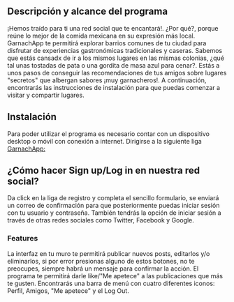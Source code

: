 
 
## Descripción y alcance del programa

¡Hemos traído para ti una red social que te encantará!. ¿Por qué?, porque reúne lo mejor de la comida mexicana en su expresión más local. GarnachApp te permitirá explorar barrios comunes de tu ciudad para disfrutar de experiencias gastronómicas tradicionales y caseras. Sabemos que estás cansadx de ir a los mismos lugares en las mismas colonias, ¿qué tal unas tostadas de pata o una gordita de masa azul para cenar?. Estás a unos pasos de conseguir las recomendaciones de tus amigos sobre lugares "secretos" que albergan sabores ¡muy garnacheros!. A continuación, encontrarás las instrucciones de instalación para que puedas comenzar a visitar y compartir lugares.


## Instalación

Para poder utilizar el programa es necesario contar con un dispositivo desktop o móvil con conexión a internet.
Dirigirse a la siguiente liga [GarnachApp:](https://jetzable.github.io/cdmx-2018-06-bc-core-am-social-network/src)


## ¿Cómo hacer Sign up/Log in en nuestra red social?

Da click en la liga de registro y completa el sencillo formulario, se enviará un correo de confirmación para que posteriormente puedas iniciar sesión con tu usuario y contraseña.
También tendrás la opción de iniciar sesión a través de otras redes sociales como Twitter, Facebook y Google. 


### Features

La interfaz en tu muro te permitirá publicar nuevos posts, editarlos y/o eliminarlos, si por error presionas alguno de estos botones, no te preocupes, siempre habrá un mensaje para confirmar la acción.
El programa te permitirá darle like/"Me apetece" a las publicaciones que más te gusten.
Encontrarás una barra de menú con cuatro diferentes iconos: Perfil, Amigos, "Me apetece" y el Log Out.
